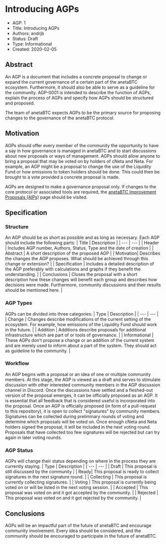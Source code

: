 # Introducing AGPs
* AGP: 1
* Title: Introducing AGPs
* Authors: andrjb
* Status: Draft
* Type: Informational
* Created: 2020-02-05

## Abstract
An AGP is a document that includes a concrete proposal to change or expand the current governance of a certain part of the anetaBTC ecosystem. Furthermore, it should also be able to serve as a guideline for the community. AGP-0001 is intended to describe the function of AGPs, explain the process of AGPs and specify how AGPs should be structured and proposed. 

The team of anetaBTC expects AGPs to be the primary source for proposing changes to the governance of the anetaBTC protocol. 

## Motivation
AGPs should offer every member of the community the opportunity to have a say in how governance is managed in anetaBTC and to start discussions about new proposals or ways of management. AGPs should allow anyone to bring a proposal that may be voted on by holders of cNeta and Neta. For example, an AGP might be a proposal to change the use of the Liquidity Fund or how emissions to token holders should be done. This could then be brought to a vote provided a concrete proposal is made. 

AGPs are designed to make a governance proposal only. If changes to the core protocol or associated tools are required, the [anetaBTC Improvement Proposals (AIPs)](aip-0001.md) page should be visited.

## Specification
### Structure
An AGP should be as short as possible and as long as necessary. 
Each AGP should include the following parts: 
| Title | Description |
| ---  | ---  | 
| Header | Includes AGP number, Authors, Status, Type and the date of creation |
| Abstract | A short description of the proposed AGP |
| Motivation| Describes the changes the AGP proposes. What should be achieved through this change or extension? |
| Specification | Includes a detailed description of the AGP preferably with calculations and graphs if they benefit the understanding. |
| Conclusions | Closes the proposal with a short description how these changes will benefit each group and describes how decisions were made. Furthermore, community discussions and their results should be mentioned here. |

### AGP Types
AGPs can be divided into three categories:
| Type | Description |
| ---  | ---  | 
| Change | Changes describe modifications of the current setting of the ecosystem. For example, how emissions of the Liquidity Fund should work in the future. |
| Addition | Additions describe proposals for additional infrastructure which are part of or tools of governance. |
| Informational | These AGPs don't propose a change or an addition of the current system and are merely used to inform about a part of the system. They should act as guideline to the community. |


### Workflow
An AGP begins with a proposal or an idea of one or multiple community members. At this stage, the AGP is viewed as a draft and serves to stimulate discussion with other interested community members in the AGP discussion channel in Discord. Once the discussions have settled and a fleshed-out version of the proposal emerges, it can be officially proposed as an AGP. It is essential that all feedback that is considered useful is incorporated into the proposal. Once an AGP is officially proposed (in form of a pull-request to this repository), it is open to collect "signatures" by community members. Signatures can be collected during preliminary rounds of voting and determine which proposals will be voted on. Once enough cNeta and Neta holders signed the proposal, it will be included in the next voting round. Proposals that have collected too few signatures will be rejected but can try again in later voting rounds.
### AGP Status
AGPs will change their status depending on where in the process they are currently staying. 
| Type | Description |
| ---  | ---  | 
| Draft | This proposal is still discussed by the community |
| Ready| This proposal is ready to collect signatures in the next signature round. |
| Collecting | This proposal is currently collecting signatures. |
| Voting | This proposal is currently being voted on or will be listed in the next voting session. |
| Accepted | This proposal was voted on and it got accepted by the community. |
| Rejected | This proposal was voted on and it got rejected by the community. |

## Conclusions
AGPs will be an impactful part of the future of anetaBTC and encourage community involvement. Every idea should be considered, and the community should be encouraged to participate in the future of anetaBTC. 
